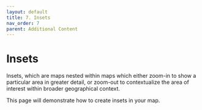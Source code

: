 ```yaml
---
layout: default
title: 7. Insets
nav_order: 7
parent: Additional Content
---
```

# Insets

Insets, which are maps nested within maps which either zoom-in to show a particular area in greater detail, or zoom-out to contextualize the area of interest within broader geographical context. 

This page will demonstrate how to create insets in your map.


<!-- 
maybe just use map from before. and if selected and exported BC, all the better.
of British Columbia with an inset showing Canada. Will be in black and white. (or choose something else like using the Native Land digital data)

here is what it will look like below. 

![inset map](./images/bc-map-demo.jpeg)

Considerations. 
Where to locate it. 
Adding a frame or call out. 
Leader lines

Zooming in, scale. If zooming out, no scale. 
When to use a north arrow. 

Inset might have different projection.  

Show example map I made.  -->